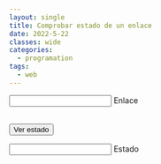 ```yaml
---
layout: single
title: Comprobar estado de un enlace
date: 2022-5-22
classes: wide
categories:
  - programation
tags:
  - web
---
```



<script type="text/javascript" src="https://code.jquery.com/jquery-1.7.1.min.js"></script>
<link rel="stylesheet" href="/assets/css/converter.css">
<script src="/assets/scripts/urlcheck.js"></script>
<div class="group" style="margin-top:1.5vw">
    <input id="input" required="" type="text" class="input">
    <span class="highlight"></span>
    <span class="bar"></span>
    <label>Enlace</label>
</div>
<br>

<button onclick="URL_CHECK()" class="btn">Ver estado</button>
<div class="group" style="margin-top:1.5vw">
    <input id="output" required="" type="text" class="input">
    <span class="highlight"></span>
    <span class="bar"></span>
    <label>Estado</label>
</div>
<button onclick="GO_URL()" class="btn" style="visibility:hidden;" id="gourl">Ir al url</button>


